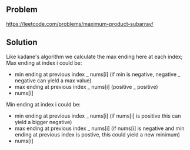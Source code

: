## Problem

https://leetcode.com/problems/maximum-product-subarray/

## Solution

Like kadane's algorithm we calculate the max ending here at each index;
Max ending at index i could be:

- min ending at previous index _ nums[i] (if min is negative, negative _ negative can yield a max value)
- max ending at previous index _ nums[i] (positive _ positive)
- nums[i]

Min ending at index i could be:

- min ending at previous index \_ nums[i] (if nums[i] is positive this can yield a bigger negative)
- max ending at previous index \_ nums[i] (if nums[i] is negative and min ending at previous index is postive, this could yield a new minimum)
- nums[i]
